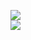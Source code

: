 [![](https://img.shields.io/badge/Made%20With-Github%20Spray-lightgrey.svg?style=for-the-badge&logo=github)](https://github.com/Annihil/github-spray#14354)  
[![](https://i.imgur.com/2DrTn0Z.gif)](https://github.com/Annihil/github-spray)